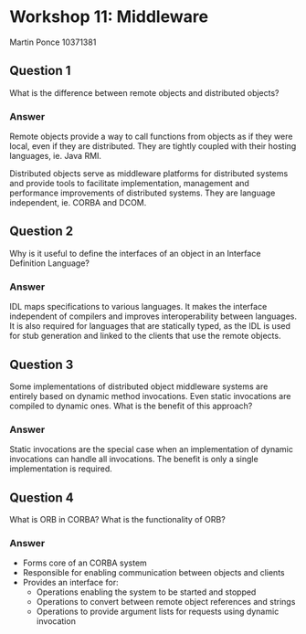 # Workshop 11: Middleware

Martin Ponce 10371381

## Question 1

What is the difference between remote objects and distributed objects?

### Answer

Remote objects provide a way to call functions from objects as if they were local, even if they are distributed. They are tightly coupled with their hosting languages, ie. Java RMI.

Distributed objects serve as middleware platforms for distributed systems and provide tools to facilitate implementation, management and performance improvements of distributed systems. They are language independent, ie. CORBA and DCOM.

## Question 2

Why is it useful to define the interfaces of an object in an Interface Definition Language?

### Answer

IDL maps specifications to various languages. It makes the interface independent of compilers and improves interoperability between languages. It is also required for languages that are statically typed, as the IDL is used for stub generation and linked to the clients that use the remote objects.

## Question 3

Some implementations of distributed object middleware systems are entirely based on dynamic method invocations. Even static invocations are compiled to dynamic ones. What is the benefit of this approach?

### Answer

Static invocations are the special case when an implementation of dynamic invocations can handle all invocations. The benefit is only a single implementation is required.

## Question 4

What is ORB in CORBA? What is the functionality of ORB?

### Answer

- Forms core of an CORBA system
- Responsible for enabling communication between objects and clients
- Provides an interface for:
  - Operations enabling the system to be started and stopped
  - Operations to convert between remote object references and strings
  - Operations to provide argument lists for requests using dynamic invocation